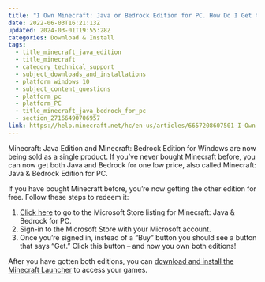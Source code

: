 ```yaml
---
title: "I Own Minecraft: Java or Bedrock Edition for PC. How Do I Get the Other?"
date: 2022-06-03T16:21:13Z
updated: 2024-03-01T19:55:28Z
categories: Download & Install
tags:
  - title_minecraft_java_edition
  - title_minecraft
  - category_technical_support
  - subject_downloads_and_installations
  - platform_windows_10
  - subject_content_questions
  - platform_pc
  - platform_PC
  - title_minecraft_java_bedrock_for_pc
  - section_27166490706957
link: https://help.minecraft.net/hc/en-us/articles/6657208607501-I-Own-Minecraft-Java-or-Bedrock-Edition-for-PC-How-Do-I-Get-the-Other
---
```


Minecraft: Java Edition and Minecraft: Bedrock Edition for Windows are now being sold as a single product. If you’ve never bought Minecraft before, you can now get both Java and Bedrock for one low price, also called Minecraft: Java & Bedrock Edition for PC.

If you have bought Minecraft before, you’re now getting the other edition for free. Follow these steps to redeem it:

1.  [Click here](https://aka.ms/JavaBedrockEdition) to go to the Microsoft Store listing for Minecraft: Java & Bedrock for PC.
2.  Sign-in to the Microsoft Store with your Microsoft account.
3.  Once you’re signed in, instead of a “Buy” button you should see a button that says “Get.” Click this button – and now you own both editions!

After you have gotten both editions, you can [download and install the Minecraft Launcher](../Minecraft-Launcher-Support/How-to-Download-and-Install-the-Minecraft-Launcher.md) to access your games.
